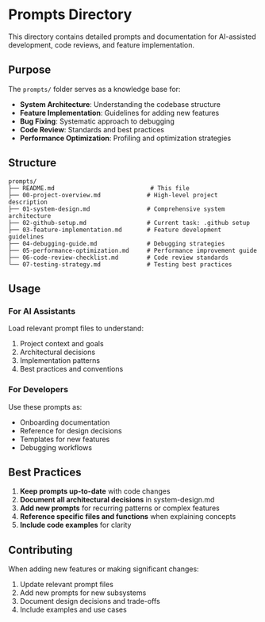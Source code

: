 # Prompts Directory

This directory contains detailed prompts and documentation for AI-assisted development, code reviews, and feature implementation.

## Purpose

The `prompts/` folder serves as a knowledge base for:
- **System Architecture**: Understanding the codebase structure
- **Feature Implementation**: Guidelines for adding new features
- **Bug Fixing**: Systematic approach to debugging
- **Code Review**: Standards and best practices
- **Performance Optimization**: Profiling and optimization strategies

## Structure

```
prompts/
├── README.md                           # This file
├── 00-project-overview.md             # High-level project description
├── 01-system-design.md                # Comprehensive system architecture
├── 02-github-setup.md                 # Current task: .github setup
├── 03-feature-implementation.md       # Feature development guidelines
├── 04-debugging-guide.md              # Debugging strategies
├── 05-performance-optimization.md     # Performance improvement guide
├── 06-code-review-checklist.md        # Code review standards
└── 07-testing-strategy.md             # Testing best practices
```

## Usage

### For AI Assistants
Load relevant prompt files to understand:
1. Project context and goals
2. Architectural decisions
3. Implementation patterns
4. Best practices and conventions

### For Developers
Use these prompts as:
- Onboarding documentation
- Reference for design decisions
- Templates for new features
- Debugging workflows

## Best Practices

1. **Keep prompts up-to-date** with code changes
2. **Document all architectural decisions** in system-design.md
3. **Add new prompts** for recurring patterns or complex features
4. **Reference specific files and functions** when explaining concepts
5. **Include code examples** for clarity

## Contributing

When adding new features or making significant changes:
1. Update relevant prompt files
2. Add new prompts for new subsystems
3. Document design decisions and trade-offs
4. Include examples and use cases
